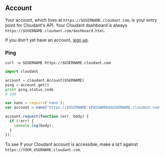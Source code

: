 ## Account

Your account, which lives at `https://$USERNAME.cloudant.com`, is your entry point for Cloudant's API. Your Cloudant dashboard is always `https://$USERNAME.cloudant.com/dashboard.html`.

If you don't yet have an account, [sign up](https://cloudant.com/sign-up/).

### Ping

```shell
curl -u $USERNAME https://$USERNAME.cloudant.com
```

```python
import cloudant

account = cloudant.Account(USERNAME)
ping = account.get()
print ping.status_code
# 200
```

```javascript
var nano = require('nano');
var account = nano("https://$USERNAME:$PASSWORD@$USERNAME.cloudant.com");

account.request(function (err, body) {
  if (!err) {
    console.log(body);
  }
});
```

To see if your Cloudant account is accessible, make a `GET` against `https://YOUR_USERNAME.cloudant.com`.
